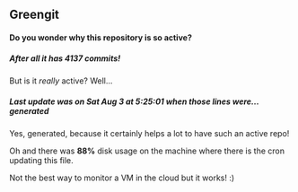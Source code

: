 ## Greengit

#### Do you wonder why this repository is so active?

##### After all it has 4137 commits!

But is it *really* active? Well...

##### Last update was on Sat Aug 3 at 5:25:01 when those lines were... generated

Yes, generated, because it certainly helps a lot to have such an active repo!

Oh and there was **88%** disk usage on the machine
where there is the cron updating this file.

Not the best way to monitor a VM in the cloud but it works! :)
